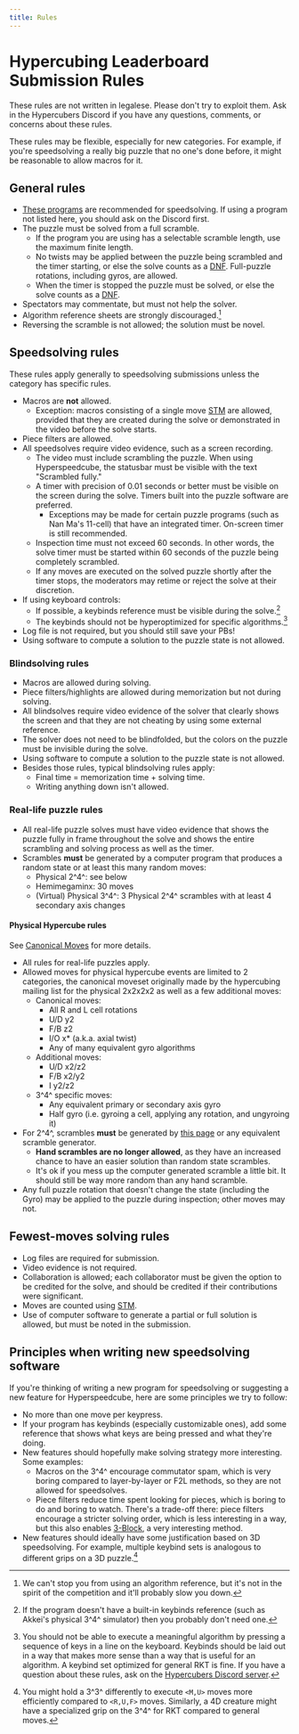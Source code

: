 ```yaml
---
title: Rules
---
```


# Hypercubing Leaderboard Submission Rules

These rules are not written in legalese. Please don't try to exploit them. Ask in the Hypercubers Discord if you have any questions, comments, or concerns about these rules.

These rules may be flexible, especially for new categories. For example, if you're speedsolving a really big puzzle that no one's done before, it might be reasonable to allow macros for it.

## General rules

- [These programs](/software/index.md#what-program-should-i-download) are recommended for speedsolving. If using a program not listed here, you should ask on the Discord first.
- The puzzle must be solved from a full scramble.
    - If the program you are using has a selectable scramble length, use the maximum finite length.
    - No twists may be applied between the puzzle being scrambled and the timer starting, or else the solve counts as a [DNF]. Full-puzzle rotations, including gyros, are allowed.
    - When the timer is stopped the puzzle must be solved, or else the solve counts as a [DNF].
- Spectators may commentate, but must not help the solver.
- Algorithm reference sheets are strongly discouraged.[^algsheets]
- Reversing the scramble is not allowed; the solution must be novel.

[DNF]: https://en.wikipedia.org/wiki/Did_not_finish

## Speedsolving rules

These rules apply generally to speedsolving submissions unless the category has specific rules.

- Macros are **not** allowed.
    - Exception: macros consisting of a single move [STM][stm] are allowed, provided that they are created during the solve or demonstrated in the video before the solve starts.
- Piece filters are allowed.
- All speedsolves require video evidence, such as a screen recording.
    - The video must include scrambling the puzzle. When using Hyperspeedcube, the statusbar must be visible with the text "Scrambled fully."
    - A timer with precision of 0.01 seconds or better must be visible on the screen during the solve. Timers built into the puzzle software are preferred.
        - Exceptions may be made for certain puzzle programs (such as Nan Ma's 11-cell) that have an integrated timer. On-screen timer is still recommended.
    - Inspection time must not exceed 60 seconds. In other words, the solve timer must be started within 60 seconds of the puzzle being completely scrambled.
    - If any moves are executed on the solved puzzle shortly after the timer stops, the moderators may retime or reject the solve at their discretion.
- If using keyboard controls:
    - If possible, a keybinds reference must be visible during the solve.[^keybinds-ref]
    - The keybinds should not be hyperoptimized for specific algorithms.[^alg-keybinds]
- Log file is not required, but you should still save your PBs!
- Using software to compute a solution to the puzzle state is not allowed.

### Blindsolving rules

- Macros are allowed during solving.
- Piece filters/highlights are allowed during memorization but not during solving.
- All blindsolves require video evidence of the solver that clearly shows the screen and that they are not cheating by using some external reference.
- The solver does not need to be blindfolded, but the colors on the puzzle must be invisible during the solve.
- Using software to compute a solution to the puzzle state is not allowed.
- Besides those rules, typical blindsolving rules apply:
    - Final time = memorization time + solving time.
    - Writing anything down isn't allowed.

### Real-life puzzle rules

- All real-life puzzle solves must have video evidence that shows the puzzle fully in frame throughout the solve and shows the entire scrambling and solving process as well as the timer.
- Scrambles **must** be generated by a computer program that produces a random state or at least this many random moves:
    - Physical 2^4^: see below
    - Hemimegaminx: 30 moves
    - (Virtual) Physical 3^4^: 3 Physical 2^4^ scrambles with at least 4 secondary axis changes

#### Physical Hypercube rules

See [Canonical Moves](/puzzles/physical/2x2x2x2/canonical-moves.md) for more details.

- All rules for real-life puzzles apply.
- Allowed moves for physical hypercube events are limited to 2 categories, the canonical moveset originally made by the hypercubing mailing list for the physical 2x2x2x2 as well as a few additional moves:
    - Canonical moves:
        - All R and L cell rotations
        - U/D y2
        - F/B z2
        - I/O x* (a.k.a. axial twist)
        - Any of many equivalent gyro algorithms
    - Additional moves:
        - U/D x2/z2
        - F/B x2/y2
        - I y2/z2
     - 3^4^ specific moves:
        - Any equivalent primary or secondary axis gyro
        - Half gyro (i.e. gyroing a cell, applying any rotation, and ungyroing it)
- For 2^4^, scrambles **must** be generated by [this page](/puzzles/physical/2x2x2x2/scramble-generator.md) or any equivalent scramble generator.
    - **Hand scrambles are no longer allowed**, as they have an increased chance to have an easier solution than random state scrambles.
    - It's ok if you mess up the computer generated scramble a little bit. It should still be way more random than any hand scramble.
- Any full puzzle rotation that doesn't change the state (including the Gyro) may be applied to the puzzle during inspection; other moves may not.

## Fewest-moves solving rules

- Log files are required for submission.
- Video evidence is not required.
- Collaboration is allowed; each collaborator must be given the option to be credited for the solve, and should be credited if their contributions were significant.
- Moves are counted using [STM][stm].
- Use of computer software to generate a partial or full solution is allowed, but must be noted in the submission.

## Principles when writing new speedsolving software

If you're thinking of writing a new program for speedsolving or suggesting a new feature for Hyperspeedcube, here are some principles we try to follow:

- No more than one move per keypress.
- If your program has keybinds (especially customizable ones), add some reference that shows what keys are being pressed and what they're doing.
- New features should hopefully make solving strategy more interesting. Some examples:
    - Macros on the 3^4^ encourage commutator spam, which is very boring compared to layer-by-layer or F2L methods, so they are not allowed for speedsolves.
    - Piece filters reduce time spent looking for pieces, which is boring to do and boring to watch. There's a trade-off there: piece filters encourage a stricter solving order, which is less interesting in a way, but this also enables [3-Block](/methods/3x3x3x3/3block.md), a very interesting method.
- New features should ideally have some justification based on 3D speedsolving. For example, multiple keybind sets is analogous to different grips on a 3D puzzle.[^grip]

[stm]: https://hypercubing.xyz/notation/#turn-metrics

[^algsheets]: We can't stop you from using an algorithm reference, but it's not in the spirit of the competition and it'll probably slow you down.
[^keybinds-ref]: If the program doesn't have a built-in keybinds reference (such as Akkei's physical 3^4^ simulator) then you probably don't need one.
[^alg-keybinds]: You should not be able to execute a meaningful algorithm by pressing a sequence of keys in a line on the keyboard. Keybinds should be laid out in a way that makes more sense than a way that is useful for an algorithm. A keybind set optimized for general RKT is fine. If you have a question about these rules, ask on the [Hypercubers Discord server](https://discord.gg/xxFvfyx89p).
[^grip]: You might hold a 3^3^ differently to execute `<M,U>` moves more efficiently compared to `<R,U,F>` moves. Similarly, a 4D creature might have a specialized grip on the 3^4^ for RKT compared to general moves.
